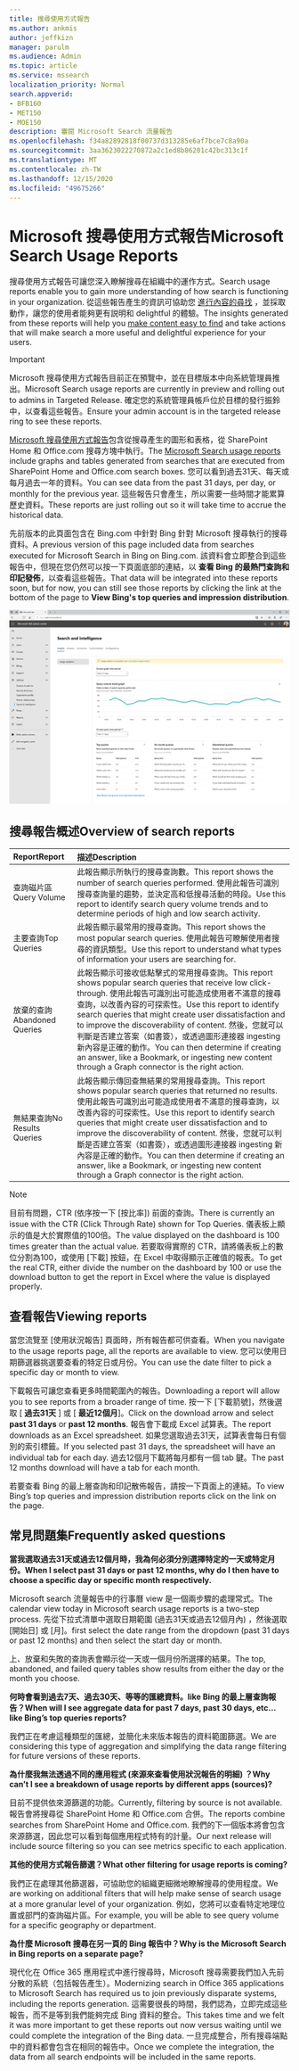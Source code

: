 ```yaml
---
title: 搜尋使用方式報告
ms.author: ankmis
author: jeffkizn
manager: parulm
ms.audience: Admin
ms.topic: article
ms.service: mssearch
localization_priority: Normal
search.appverid:
- BFB160
- MET150
- MOE150
description: 審閱 Microsoft Search 流量報告
ms.openlocfilehash: f34a82892818f00737d313285e6af7bce7c8a90a
ms.sourcegitcommit: 3aa3623022270872a2c1ed8b86201c42bc313c1f
ms.translationtype: MT
ms.contentlocale: zh-TW
ms.lasthandoff: 12/15/2020
ms.locfileid: "49675266"
---
```

# <a name="microsoft-search-usage-reports"></a><span data-ttu-id="f88c5-103">Microsoft 搜尋使用方式報告</span><span class="sxs-lookup"><span data-stu-id="f88c5-103">Microsoft Search Usage Reports</span></span>

<span data-ttu-id="f88c5-104">搜尋使用方式報告可讓您深入瞭解搜尋在組織中的運作方式。</span><span class="sxs-lookup"><span data-stu-id="f88c5-104">Search usage reports enable you to gain more understanding of how search is functioning in your organization.</span></span> <span data-ttu-id="f88c5-105">從這些報告產生的資訊可協助您 [進行內容的尋找](https://docs.microsoft.com/microsoftsearch/make-content-easy-to-find) ，並採取動作，讓您的使用者能夠更有説明和 delightful 的體驗。</span><span class="sxs-lookup"><span data-stu-id="f88c5-105">The insights generated from these reports will help you [make content easy to find](https://docs.microsoft.com/microsoftsearch/make-content-easy-to-find) and take actions that will make search a more useful and delightful experience for your users.</span></span>

> [!IMPORTANT]
> <span data-ttu-id="f88c5-106">Microsoft 搜尋使用方式報告目前正在預覽中，並在目標版本中向系統管理員推出。</span><span class="sxs-lookup"><span data-stu-id="f88c5-106">Microsoft Search usage reports are currently in preview and rolling out to admins in Targeted Release.</span></span> <span data-ttu-id="f88c5-107">確定您的系統管理員帳戶位於目標的發行振鈴中，以查看這些報告。</span><span class="sxs-lookup"><span data-stu-id="f88c5-107">Ensure your admin account is in the targeted release ring to see these reports.</span></span>

<span data-ttu-id="f88c5-108">[Microsoft 搜尋使用方式報告](https://admin.microsoft.com/Adminportal/Home?#/MicrosoftSearch/insights)包含從搜尋產生的圖形和表格，從 SharePoint Home 和 Office.com 搜尋方塊中執行。</span><span class="sxs-lookup"><span data-stu-id="f88c5-108">The [Microsoft Search usage reports](https://admin.microsoft.com/Adminportal/Home?#/MicrosoftSearch/insights) include graphs and tables generated from searches that are executed from SharePoint Home and Office.com search boxes.</span></span> <span data-ttu-id="f88c5-109">您可以看到過去31天、每天或每月過去一年的資料。</span><span class="sxs-lookup"><span data-stu-id="f88c5-109">You can see data from the past 31 days, per day, or monthly for the previous year.</span></span> <span data-ttu-id="f88c5-110">這些報告只會產生，所以需要一些時間才能累算歷史資料。</span><span class="sxs-lookup"><span data-stu-id="f88c5-110">These reports are just rolling out so it will take time to accrue the historical data.</span></span>

<span data-ttu-id="f88c5-111">先前版本的此頁面包含在 Bing.com 中針對 Bing 針對 Microsoft 搜尋執行的搜尋資料。</span><span class="sxs-lookup"><span data-stu-id="f88c5-111">A previous version of this page included data from searches executed for Microsoft Search in Bing on Bing.com.</span></span> <span data-ttu-id="f88c5-112">該資料會立即整合到這些報告中，但現在您仍然可以按一下頁面底部的連結，以 **查看 Bing 的最熱門查詢和印記發佈**，以查看這些報告。</span><span class="sxs-lookup"><span data-stu-id="f88c5-112">That data will be integrated into these reports soon, but for now, you can still see those reports by clicking the link at the bottom of the page to **View Bing's top queries and impression distribution**.</span></span>

![搜尋使用方式報告儀表板](media/usage-reports/usage_reports_v2.png)

## <a name="overview-of-search-reports"></a><span data-ttu-id="f88c5-114">搜尋報告概述</span><span class="sxs-lookup"><span data-stu-id="f88c5-114">Overview of search reports</span></span>

|<span data-ttu-id="f88c5-115">**Report**</span><span class="sxs-lookup"><span data-stu-id="f88c5-115">**Report**</span></span>|<span data-ttu-id="f88c5-116">**描述**</span><span class="sxs-lookup"><span data-stu-id="f88c5-116">**Description**</span></span>|
|:-----|:-----|
|<span data-ttu-id="f88c5-117">查詢磁片區</span><span class="sxs-lookup"><span data-stu-id="f88c5-117">Query Volume</span></span>|<span data-ttu-id="f88c5-118">此報告顯示所執行的搜尋查詢數。</span><span class="sxs-lookup"><span data-stu-id="f88c5-118">This report shows the number of search queries performed.</span></span> <span data-ttu-id="f88c5-119">使用此報告可識別搜尋查詢量的趨勢，並決定高和低搜尋活動的時段。</span><span class="sxs-lookup"><span data-stu-id="f88c5-119">Use this report to identify search query volume trends and to determine periods of high and low search activity.</span></span>|
|<span data-ttu-id="f88c5-120">主要查詢</span><span class="sxs-lookup"><span data-stu-id="f88c5-120">Top Queries</span></span>|<span data-ttu-id="f88c5-121">此報告顯示最常用的搜尋查詢。</span><span class="sxs-lookup"><span data-stu-id="f88c5-121">This report shows the most popular search queries.</span></span> <span data-ttu-id="f88c5-122">使用此報告可瞭解使用者搜尋的資訊類型。</span><span class="sxs-lookup"><span data-stu-id="f88c5-122">Use this report to understand what types of information your users are searching for.</span></span>|
|<span data-ttu-id="f88c5-123">放棄的查詢</span><span class="sxs-lookup"><span data-stu-id="f88c5-123">Abandoned Queries</span></span>|<span data-ttu-id="f88c5-124">此報告顯示可接收低點擊式的常用搜尋查詢。</span><span class="sxs-lookup"><span data-stu-id="f88c5-124">This report shows popular search queries that receive low click-through.</span></span> <span data-ttu-id="f88c5-125">使用此報告可識別出可能造成使用者不滿意的搜尋查詢，以改善內容的可探索性。</span><span class="sxs-lookup"><span data-stu-id="f88c5-125">Use this report to identify search queries that might create user dissatisfaction and to improve the discoverability of content.</span></span> <span data-ttu-id="f88c5-126">然後，您就可以判斷是否建立答案（如書簽），或透過圖形連接器 ingesting 新內容是正確的動作。</span><span class="sxs-lookup"><span data-stu-id="f88c5-126">You can then determine if creating an answer, like a Bookmark, or ingesting new content through a Graph connector is the right action.</span></span>|
|<span data-ttu-id="f88c5-127">無結果查詢</span><span class="sxs-lookup"><span data-stu-id="f88c5-127">No Results Queries</span></span>|<span data-ttu-id="f88c5-128">此報告顯示傳回查無結果的常用搜尋查詢。</span><span class="sxs-lookup"><span data-stu-id="f88c5-128">This report shows popular search queries that returned no results.</span></span> <span data-ttu-id="f88c5-129">使用此報告可識別出可能造成使用者不滿意的搜尋查詢，以改善內容的可探索性。</span><span class="sxs-lookup"><span data-stu-id="f88c5-129">Use this report to identify search queries that might create user dissatisfaction and to improve the discoverability of content.</span></span> <span data-ttu-id="f88c5-130">然後，您就可以判斷是否建立答案（如書簽），或透過圖形連接器 ingesting 新內容是正確的動作。</span><span class="sxs-lookup"><span data-stu-id="f88c5-130">You can then determine if creating an answer, like a Bookmark, or ingesting new content through a Graph connector is the right action.</span></span>|

> [!NOTE]
> <span data-ttu-id="f88c5-131">目前有問題，CTR (依序按一下 [按比率]) 前面的查詢。</span><span class="sxs-lookup"><span data-stu-id="f88c5-131">There is currently an issue with the CTR (Click Through Rate) shown for Top Queries.</span></span> <span data-ttu-id="f88c5-132">儀表板上顯示的值是大於實際值的100倍。</span><span class="sxs-lookup"><span data-stu-id="f88c5-132">The value displayed on the dashboard is 100 times greater than the actual value.</span></span> <span data-ttu-id="f88c5-133">若要取得實際的 CTR，請將儀表板上的數位分割為100，或使用 [下載] 按鈕，在 Excel 中取得顯示正確值的報表。</span><span class="sxs-lookup"><span data-stu-id="f88c5-133">To get the real CTR, either divide the number on the dashboard by 100 or use the download button to get the report in Excel where the value is displayed properly.</span></span>

## <a name="viewing-reports"></a><span data-ttu-id="f88c5-134">查看報告</span><span class="sxs-lookup"><span data-stu-id="f88c5-134">Viewing reports</span></span>

<span data-ttu-id="f88c5-135">當您流覽至 [使用狀況報告] 頁面時，所有報告都可供查看。</span><span class="sxs-lookup"><span data-stu-id="f88c5-135">When you navigate to the usage reports page, all the reports are available to view.</span></span> <span data-ttu-id="f88c5-136">您可以使用日期篩選器挑選要查看的特定日或月份。</span><span class="sxs-lookup"><span data-stu-id="f88c5-136">You can use the date filter to pick a specific day or month to view.</span></span>

<span data-ttu-id="f88c5-137">下載報告可讓您查看更多時間範圍內的報告。</span><span class="sxs-lookup"><span data-stu-id="f88c5-137">Downloading a report will allow you to see reports from a broader range of time.</span></span> <span data-ttu-id="f88c5-138">按一下 [下載箭號]，然後選取 [ **過去31天** ] 或 [ **最近12個月**]。</span><span class="sxs-lookup"><span data-stu-id="f88c5-138">Click on the download arrow and select **past 31 days** or **past 12 months**.</span></span> <span data-ttu-id="f88c5-139">報告會下載成 Excel 試算表。</span><span class="sxs-lookup"><span data-stu-id="f88c5-139">The report downloads as an Excel spreadsheet.</span></span> <span data-ttu-id="f88c5-140">如果您選取過去31天，試算表會每日有個別的索引標籤。</span><span class="sxs-lookup"><span data-stu-id="f88c5-140">If you selected past 31 days, the spreadsheet will have an individual tab for each day.</span></span> <span data-ttu-id="f88c5-141">過去12個月下載將每月都有一個 tab 鍵。</span><span class="sxs-lookup"><span data-stu-id="f88c5-141">The past 12 months download will have a tab for each month.</span></span>

<span data-ttu-id="f88c5-142">若要查看 Bing 的最上層查詢和印記散佈報告，請按一下頁面上的連結。</span><span class="sxs-lookup"><span data-stu-id="f88c5-142">To view Bing’s top queries and impression distribution reports click on the link on the page.</span></span>

## <a name="frequently-asked-questions"></a><span data-ttu-id="f88c5-143">常見問題集</span><span class="sxs-lookup"><span data-stu-id="f88c5-143">Frequently asked questions</span></span>

<span data-ttu-id="f88c5-144">**當我選取過去31天或過去12個月時，我為何必須分別選擇特定的一天或特定月份。**</span><span class="sxs-lookup"><span data-stu-id="f88c5-144">**When I select past 31 days or past 12 months, why do I then have to choose a specific day or specific month respectively.**</span></span>

<span data-ttu-id="f88c5-145">Microsoft search 流量報告中的行事曆 view 是一個兩步驟的處理常式。</span><span class="sxs-lookup"><span data-stu-id="f88c5-145">The calendar view today in Microsoft search usage reports is a two-step process.</span></span> <span data-ttu-id="f88c5-146">先從下拉式清單中選取日期範圍 (過去31天或過去12個月內) ，然後選取 [開始日] 或 [月]。</span><span class="sxs-lookup"><span data-stu-id="f88c5-146">first select the date range from the dropdown (past 31 days or past 12 months) and then select the start day or month.</span></span>

<span data-ttu-id="f88c5-147">上、放棄和失敗的查詢表會顯示從一天或一個月份所選擇的結果。</span><span class="sxs-lookup"><span data-stu-id="f88c5-147">The top, abandoned, and failed query tables show results from either the day or the month you choose.</span></span>

<span data-ttu-id="f88c5-148">**何時會看到過去7天、過去30天、等等的匯總資料。like Bing 的最上層查詢報告？**</span><span class="sxs-lookup"><span data-stu-id="f88c5-148">**When will I see aggregate data for past 7 days, past 30 days, etc... like Bing’s top queries reports?**</span></span>

<span data-ttu-id="f88c5-149">我們正在考慮這種類型的匯總，並簡化未來版本報告的資料範圍篩選。</span><span class="sxs-lookup"><span data-stu-id="f88c5-149">We are considering this type of aggregation and simplifying the data range filtering for future versions of these reports.</span></span>

<span data-ttu-id="f88c5-150">**為什麼我無法透過不同的應用程式 (來源來查看使用狀況報告的明細) ？**</span><span class="sxs-lookup"><span data-stu-id="f88c5-150">**Why can’t I see a breakdown of usage reports by different apps (sources)?**</span></span>

<span data-ttu-id="f88c5-151">目前不提供依來源篩選的功能。</span><span class="sxs-lookup"><span data-stu-id="f88c5-151">Currently, filtering by source is not available.</span></span> <span data-ttu-id="f88c5-152">報告會將搜尋從 SharePoint Home 和 Office.com 合併。</span><span class="sxs-lookup"><span data-stu-id="f88c5-152">The reports combine searches from SharePoint Home and Office.com.</span></span> <span data-ttu-id="f88c5-153">我們的下一個版本將會包含來源篩選，因此您可以看到每個應用程式特有的計量。</span><span class="sxs-lookup"><span data-stu-id="f88c5-153">Our next release will include source filtering so you can see metrics specific to each application.</span></span>

<span data-ttu-id="f88c5-154">**其他的使用方式報告篩選？**</span><span class="sxs-lookup"><span data-stu-id="f88c5-154">**What other filtering for usage reports is coming?**</span></span>

<span data-ttu-id="f88c5-155">我們正在處理其他篩選器，可協助您的組織更細微地瞭解搜尋的使用程度。</span><span class="sxs-lookup"><span data-stu-id="f88c5-155">We are working on additional filters that will help make sense of search usage at a more granular level of your organization.</span></span> <span data-ttu-id="f88c5-156">例如，您將可以查看特定地理位置或部門的查詢磁片區。</span><span class="sxs-lookup"><span data-stu-id="f88c5-156">For example, you will be able to see query volume for a specific geography or department.</span></span>

<span data-ttu-id="f88c5-157">**為什麼 Microsoft 搜尋在另一頁的 Bing 報告中？**</span><span class="sxs-lookup"><span data-stu-id="f88c5-157">**Why is the Microsoft Search in Bing reports on a separate page?**</span></span>

<span data-ttu-id="f88c5-158">現代化在 Office 365 應用程式中進行搜尋時，Microsoft 搜尋需要我們加入先前分散的系統（包括報告產生）。</span><span class="sxs-lookup"><span data-stu-id="f88c5-158">Modernizing search in Office 365 applications to Microsoft Search has required us to join previously disparate systems, including the reports generation.</span></span> <span data-ttu-id="f88c5-159">這需要很長的時間，我們認為，立即完成這些報告，而不是等到我們能夠完成 Bing 資料的整合。</span><span class="sxs-lookup"><span data-stu-id="f88c5-159">This takes time and we felt it was more important to get these reports out now versus waiting until we could complete the integration of the Bing data.</span></span> <span data-ttu-id="f88c5-160">一旦完成整合，所有搜尋端點中的資料都會包含在相同的報告中。</span><span class="sxs-lookup"><span data-stu-id="f88c5-160">Once we complete the integration, the data from all search endpoints will be included in the same reports.</span></span>
